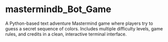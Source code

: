 # mastermindb_Bot_Game
A Python-based text adventure Mastermind game where players try to guess a secret sequence of colors. Includes multiple difficulty levels, game rules, and credits in a clean, interactive terminal interface.
